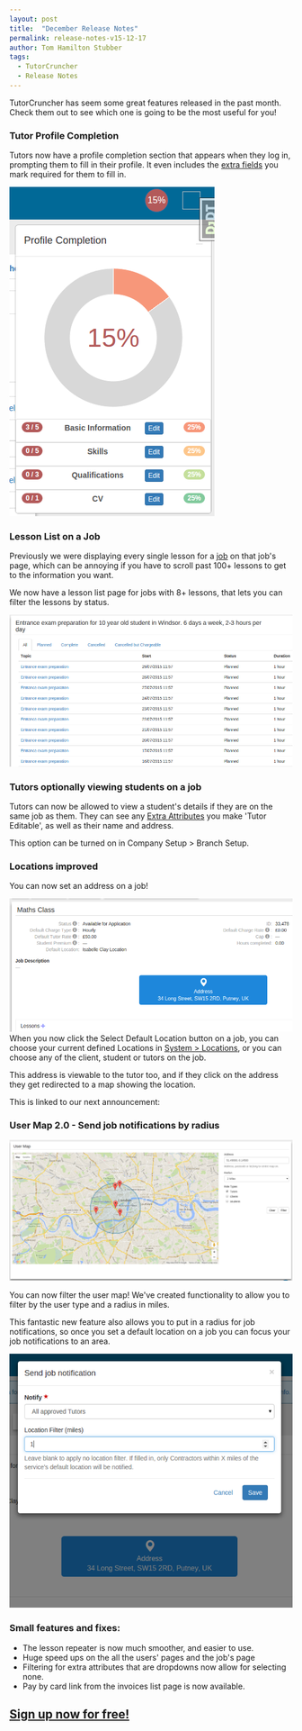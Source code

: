 ```yaml
---
layout: post
title:  "December Release Notes"
permalink: release-notes-v15-12-17
author: Tom Hamilton Stubber
tags:
  - TutorCruncher
  - Release Notes
---
```

TutorCruncher has seem some great features released in the past month. Check them out to see which one is going to be the most useful for you!

### Tutor Profile Completion

Tutors now have a profile completion section that appears when they log in, prompting them to fill in their profile. It even includes the [extra fields](/features/crm/) you mark required for them to fill in.

​<a href="/img/blogs/profile-completion.png" data-lightbox="lightbox" class="thumbnail">
  <img src="/img/blogs/profile-completion.png" alt-text="TutorCruncher's Profile Completion for Tutors"/>
</a>
<h3>Lesson List on a Job</h3>

Previously we were displaying every single lesson for a [job](http://help.tutorcruncher.com/scheduling/) on that job's page, which can be annoying if you have to scroll past 100+ lessons to get to the information you want.

We now have a lesson list page for jobs with 8+ lessons, that lets you can filter the lessons by status.

​​<a href="/img/blogs/appt-list.png" data-lightbox="lightbox" class="thumbnail">
  <img src="/img/blogs/appt-list.png" alt-text="TutorCruncher's Lesson List"/>
</a>

### Tutors optionally viewing students on a job

Tutors can now be allowed to view a student's details if they are on the same job as them. They can see any [Extra Attributes](http://help.tutorcruncher.com/setup/#customisation) you make 'Tutor Editable', as well as their name and address.

This option can be turned on in Company Setup > Branch Setup. 

### Locations improved

You can now set an address on a job!

​<a href="/img/blogs/service-details-address.png" data-lightbox="lightbox" class="thumbnail">
  <img src="/img/blogs/service-details-address.png" alt-text="TutorCruncher's Lesson List"/>
</a>
​
When you now click the Select Default Location button on a job, you can choose your current defined Locations in [System > Locations](http://help.tutorcruncher.com/scheduling/#what-are-locations), or you can choose any of the client, student or tutors on the job.

This address is viewable to the tutor too, and if they click on the address they get redirected to a map showing the location.

This is linked to our next announcement:

### User Map 2.0 - Send job notifications by radius

​<a href="/img/blogs/user-map-radius.png" data-lightbox="lightbox" class="thumbnail">
  <img src="/img/blogs/user-map-radius.png" alt-text="TutorCruncher's Lesson List"/>
</a>

You can now filter the user map! We've created functionality to allow you to filter by the user type and a radius in miles.

This fantastic new feature also allows you to put in a radius for job notifications, so once you set a default location on a job you can focus your job notifications to an area.

​<a href="/img/blogs/job-notifications.png" data-lightbox="lightbox" class="thumbnail">
  <img src="/img/blogs/job-notifications.png" alt-text="TutorCruncher's Lesson List"/>
</a>
​

### Small features and fixes:


 - The lesson repeater is now much smoother, and easier to use.
 - Huge speed ups on the all the users' pages and the job's page
 - Filtering for extra attributes that are dropdowns now allow for selecting none.
 - Pay by card link from the invoices list page is now available.

## [Sign up now for free!](https://secure.tutorcruncher.com/start/1)